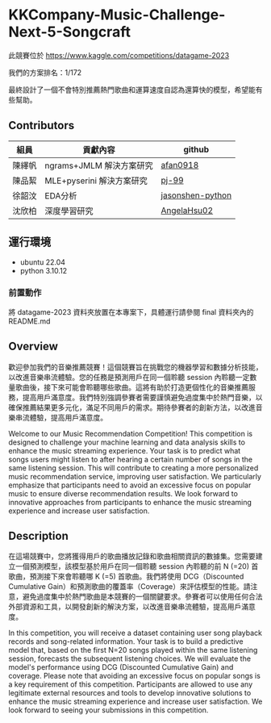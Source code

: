 # KKCompany-Music-Challenge-Next-5-Songcraft

此競賽位於 https://www.kaggle.com/competitions/datagame-2023

我們的方案排名：1/172

最終設計了一個不會特別推薦熱門歌曲和運算速度自認為還算快的模型，希望能有些幫助。

## Contributors
|組員|貢獻內容|github|
|-|-|-|
|陳繹帆| ngrams+JMLM 解決方案研究 | [afan0918](https://github.com/afan0918) |
|陳品絜| MLE+pyserini 解決方案研究 | [pj-99](https://github.com/pj-99)|
|徐韶汶| EDA分析 | [jasonshen-python](https://github.com/jasonshen-python) |
|沈欣柏| 深度學習研究 | [AngelaHsu02](https://github.com/AngelaHsu02) |

## 運行環境

* ubuntu 22.04
* python 3.10.12

### 前置動作
將 datagame-2023 資料夾放置在本專案下，具體運行請參閱 final 資料夾內的 README.md


## Overview
歡迎參加我們的音樂推薦競賽！這個競賽旨在挑戰您的機器學習和數據分析技能，以改進音樂串流體驗。您的任務是預測用戶在同一個聆聽 session 內聆聽一定數量歌曲後，接下來可能會聆聽哪些歌曲。這將有助於打造更個性化的音樂推薦服務，提高用戶滿意度。我們特別強調參賽者需要謹慎避免過度集中於熱門音樂，以確保推薦結果更多元化，滿足不同用戶的需求。期待參賽者的創新方法，以改進音樂串流體驗，提高用戶滿意度。

Welcome to our Music Recommendation Competition! This competition is designed to challenge your machine learning and data analysis skills to enhance the music streaming experience. Your task is to predict what songs users might listen to after hearing a certain number of songs in the same listening session. This will contribute to creating a more personalized music recommendation service, improving user satisfaction. We particularly emphasize that participants need to avoid an excessive focus on popular music to ensure diverse recommendation results. We look forward to innovative approaches from participants to enhance the music streaming experience and increase user satisfaction.

## Description
在這場競賽中，您將獲得用戶的歌曲播放記錄和歌曲相關資訊的數據集。您需要建立一個預測模型，該模型基於用戶在同一個聆聽 session 內聆聽的前 N (=20) 首歌曲，預測接下來會聆聽哪 K (=5) 首歌曲。我們將使用 DCG（Discounted Cumulative Gain）和預測歌曲的覆蓋率（Coverage）來評估模型的性能。請注意，避免過度集中於熱門歌曲是本競賽的一個關鍵要求。參賽者可以使用任何合法外部資源和工具，以開發創新的解決方案，以改進音樂串流體驗，提高用戶滿意度。

In this competition, you will receive a dataset containing user song playback records and song-related information. Your task is to build a predictive model that, based on the first N=20 songs played within the same listening session, forecasts the subsequent listening choices. We will evaluate the model's performance using DCG (Discounted Cumulative Gain) and coverage. Please note that avoiding an excessive focus on popular songs is a key requirement of this competition. Participants are allowed to use any legitimate external resources and tools to develop innovative solutions to enhance the music streaming experience and increase user satisfaction. We look forward to seeing your submissions in this competition.

